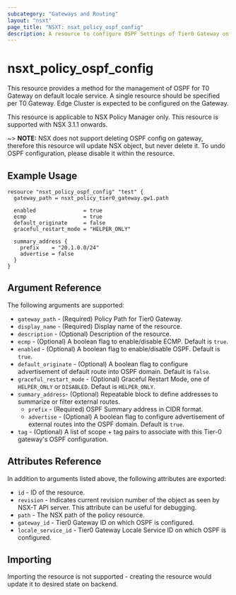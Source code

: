 ```yaml
---
subcategory: "Gateways and Routing"
layout: "nsxt"
page_title: "NSXT: nsxt_policy_ospf_config"
description: A resource to configure OSPF Settings of Tier0 Gateway on NSX Policy Manager.
---
```


# nsxt_policy_ospf_config

This resource provides a method for the management of OSPF for T0 Gateway on default locale service. A single resource should be specified per T0 Gateway. Edge Cluster is expected to be configured on the Gateway.

This resource is applicable to NSX Policy Manager only.
This resource is supported with NSX 3.1.1 onwards.

~> **NOTE:** NSX does not support deleting OSPF config on gateway, therefore this resource will update NSX object, but never delete it. To undo OSPF configuration, please disable it within the resource.

## Example Usage

```hcl
resource "nsxt_policy_ospf_config" "test" {
  gateway_path = nsxt_policy_tier0_gateway.gw1.path

  enabled               = true
  ecmp                  = true
  default_originate     = false
  graceful_restart_mode = "HELPER_ONLY"

  summary_address {
    prefix    = "20.1.0.0/24"
    advertise = false
  }
}
```

## Argument Reference

The following arguments are supported:

* `gateway_path` - (Required) Policy Path for Tier0 Gateway.
* `display_name` - (Required) Display name of the resource.
* `description` - (Optional) Description of the resource.
* `ecmp` - (Optional) A boolean flag to enable/disable ECMP. Default is `true`.
* `enabled` - (Optional) A boolean flag to enable/disable OSPF. Default is `true`.
* `default_originate` - (Optional) A boolean flag to configure advertisement of default route into OSPF domain. Default is `false`.
* `graceful_restart_mode` - (Optional) Graceful Restart Mode, one of `HELPER_ONLY` or `DISABLED`. Defaut is `HELPER_ONLY`.
* `summary_address`- (Optional) Repeatable block to define addresses to summarize or filter external routes.
  * `prefix` - (Required) OSPF Summary address in CIDR format.
  * `advertise` - (Optional) A boolean flag to configure advertisement of external routes into the OSPF domain. Default is `true`.
* `tag` - (Optional) A list of scope + tag pairs to associate with this Tier-0 gateway's OSPF configuration.

## Attributes Reference

In addition to arguments listed above, the following attributes are exported:

* `id` - ID of the resource.
* `revision` - Indicates current revision number of the object as seen by NSX-T API server. This attribute can be useful for debugging.
* `path` - The NSX path of the policy resource.
* `gateway_id` - Tier0 Gateway ID on which OSPF is configured.
* `locale_service_id` - Tier0 Gateway Locale Service ID on which OSPF is configured.

## Importing

Importing the resource is not supported - creating the resource would update it to desired state on backend.
